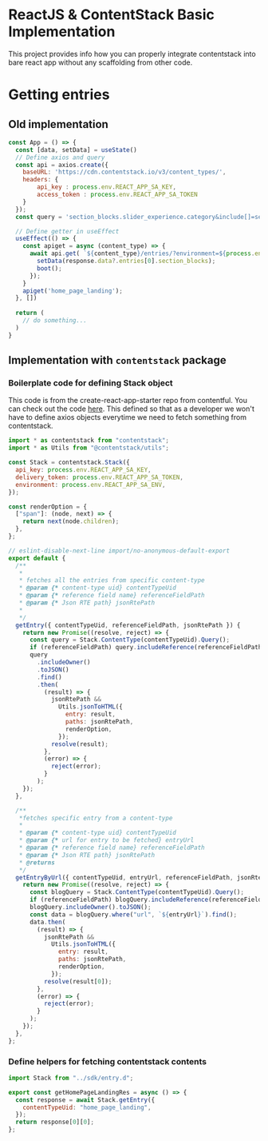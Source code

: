 # ReactJS & ContentStack Basic Implementation

This project provides info how you can properly integrate contentstack into bare react app without any scaffolding from other code.

# Getting entries

## Old implementation
```js
const App = () => {
  const [data, setData] = useState()
  // Define axios and query
  const api = axios.create({
    baseURL: 'https://cdn.contentstack.io/v3/content_types/',
    headers: {
        api_key : process.env.REACT_APP_SA_KEY,
        access_token : process.env.REACT_APP_SA_TOKEN
    } 
  });
  const query = 'section_blocks.slider_experience.category&include[]=section_blocks.article.featured_article&include[]=section_blocks.article.category&include[]=section_blocks.experience_slider.slider_info.reference';

  // Define getter in useEffect
  useEffect(() => {
    const apiget = async (content_type) => {
      await api.get( `${content_type}/entries/?environment=${process.env.REACT_APP_SA_ENV}&include[]=${query}` ).then(function(response){
        setData(response.data?.entries[0].section_blocks);
        boot();
      });
    }
    apiget('home_page_landing');
  }, [])
  
  return (
    // do something...
  )
}
```

## Implementation with `contentstack` package

### Boilerplate code for defining Stack object

This code is from the create-react-app-starter repo from contentful. You can check out the code [here](https://github.com/contentstack/contentstack-react-starter-app). This defined so that as a developer we won't have to define axios objects everytime we need to fetch something from contentstack.

```js
import * as contentstack from "contentstack";
import * as Utils from "@contentstack/utils";

const Stack = contentstack.Stack({
  api_key: process.env.REACT_APP_SA_KEY,
  delivery_token: process.env.REACT_APP_SA_TOKEN,
  environment: process.env.REACT_APP_SA_ENV,
});

const renderOption = {
  ["span"]: (node, next) => {
    return next(node.children);
  },
};

// eslint-disable-next-line import/no-anonymous-default-export
export default {
  /**
   *
   * fetches all the entries from specific content-type
   * @param {* content-type uid} contentTypeUid
   * @param {* reference field name} referenceFieldPath
   * @param {* Json RTE path} jsonRtePath
   *
   */
  getEntry({ contentTypeUid, referenceFieldPath, jsonRtePath }) {
    return new Promise((resolve, reject) => {
      const query = Stack.ContentType(contentTypeUid).Query();
      if (referenceFieldPath) query.includeReference(referenceFieldPath);
      query
        .includeOwner()
        .toJSON()
        .find()
        .then(
          (result) => {
            jsonRtePath &&
              Utils.jsonToHTML({
                entry: result,
                paths: jsonRtePath,
                renderOption,
              });
            resolve(result);
          },
          (error) => {
            reject(error);
          }
        );
    });
  },

  /**
   *fetches specific entry from a content-type
   *
   * @param {* content-type uid} contentTypeUid
   * @param {* url for entry to be fetched} entryUrl
   * @param {* reference field name} referenceFieldPath
   * @param {* Json RTE path} jsonRtePath
   * @returns
   */
  getEntryByUrl({ contentTypeUid, entryUrl, referenceFieldPath, jsonRtePath }) {
    return new Promise((resolve, reject) => {
      const blogQuery = Stack.ContentType(contentTypeUid).Query();
      if (referenceFieldPath) blogQuery.includeReference(referenceFieldPath);
      blogQuery.includeOwner().toJSON();
      const data = blogQuery.where("url", `${entryUrl}`).find();
      data.then(
        (result) => {
          jsonRtePath &&
            Utils.jsonToHTML({
              entry: result,
              paths: jsonRtePath,
              renderOption,
            });
          resolve(result[0]);
        },
        (error) => {
          reject(error);
        }
      );
    });
  },
};
```

### Define helpers for fetching contentstack contents
```js
import Stack from "../sdk/entry.d";

export const getHomePageLandingRes = async () => {
  const response = await Stack.getEntry({
    contentTypeUid: "home_page_landing",
  });
  return response[0][0];
};
```
